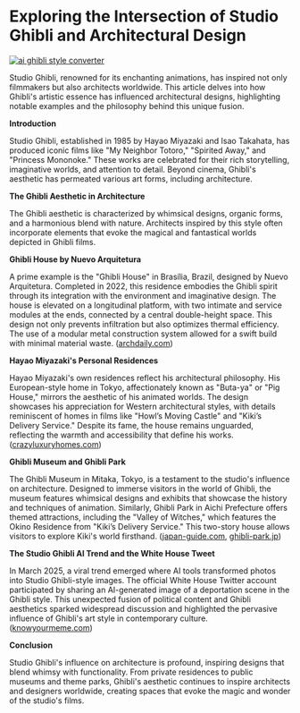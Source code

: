 # Exploring the Intersection of Studio Ghibli and Architectural Design

[![ai ghibli style converter](https://i.imgur.com/dwt8Y5G.gif)](https://witbeam.net/slzx)

Studio Ghibli, renowned for its enchanting animations, has inspired not only filmmakers but also architects worldwide. This article delves into how Ghibli's artistic essence has influenced architectural designs, highlighting notable examples and the philosophy behind this unique fusion.

**Introduction**

Studio Ghibli, established in 1985 by Hayao Miyazaki and Isao Takahata, has produced iconic films like "My Neighbor Totoro," "Spirited Away," and "Princess Mononoke." These works are celebrated for their rich storytelling, imaginative worlds, and attention to detail. Beyond cinema, Ghibli's aesthetic has permeated various art forms, including architecture.

**The Ghibli Aesthetic in Architecture**

The Ghibli aesthetic is characterized by whimsical designs, organic forms, and a harmonious blend with nature. Architects inspired by this style often incorporate elements that evoke the magical and fantastical worlds depicted in Ghibli films.

**Ghibli House by Nuevo Arquitetura**

A prime example is the "Ghibli House" in Brasília, Brazil, designed by Nuevo Arquitetura. Completed in 2022, this residence embodies the Ghibli spirit through its integration with the environment and imaginative design. The house is elevated on a longitudinal platform, with two intimate and service modules at the ends, connected by a central double-height space. This design not only prevents infiltration but also optimizes thermal efficiency. The use of a modular metal construction system allowed for a swift build with minimal material waste. ([archdaily.com](https://www.archdaily.com/998419/ghibli-house-nuevo-arquitetura?utm_source=openai))

**Hayao Miyazaki's Personal Residences**

Hayao Miyazaki's own residences reflect his architectural philosophy. His European-style home in Tokyo, affectionately known as "Buta-ya" or "Pig House," mirrors the aesthetic of his animated worlds. The design showcases his appreciation for Western architectural styles, with details reminiscent of homes in films like "Howl’s Moving Castle" and "Kiki’s Delivery Service." Despite its fame, the house remains unguarded, reflecting the warmth and accessibility that define his works. ([crazyluxuryhomes.com](https://crazyluxuryhomes.com/legendary-animator-hayao-miyazakis-european-style-home-in-tokyo/?utm_source=openai))

**Ghibli Museum and Ghibli Park**

The Ghibli Museum in Mitaka, Tokyo, is a testament to the studio's influence on architecture. Designed to immerse visitors in the world of Ghibli, the museum features whimsical designs and exhibits that showcase the history and techniques of animation. Similarly, Ghibli Park in Aichi Prefecture offers themed attractions, including the "Valley of Witches," which features the Okino Residence from "Kiki’s Delivery Service." This two-story house allows visitors to explore Kiki's world firsthand. ([japan-guide.com](https://www.japan-guide.com/e/e3041.html?utm_source=openai), [ghibli-park.jp](https://ghibli-park.jp/en/about/valleyofwitches.html?utm_source=openai))

**The Studio Ghibli AI Trend and the White House Tweet**

In March 2025, a viral trend emerged where AI tools transformed photos into Studio Ghibli-style images. The official White House Twitter account participated by sharing an AI-generated image of a deportation scene in the Ghibli style. This unexpected fusion of political content and Ghibli aesthetics sparked widespread discussion and highlighted the pervasive influence of Ghibli's art style in contemporary culture. ([knowyourmeme.com](https://knowyourmeme.com/memes/events/the-white-houses-studio-ghibli-ai-deportation-tweet?utm_source=openai))

**Conclusion**

Studio Ghibli's influence on architecture is profound, inspiring designs that blend whimsy with functionality. From private residences to public museums and theme parks, Ghibli's aesthetic continues to inspire architects and designers worldwide, creating spaces that evoke the magic and wonder of the studio's films.